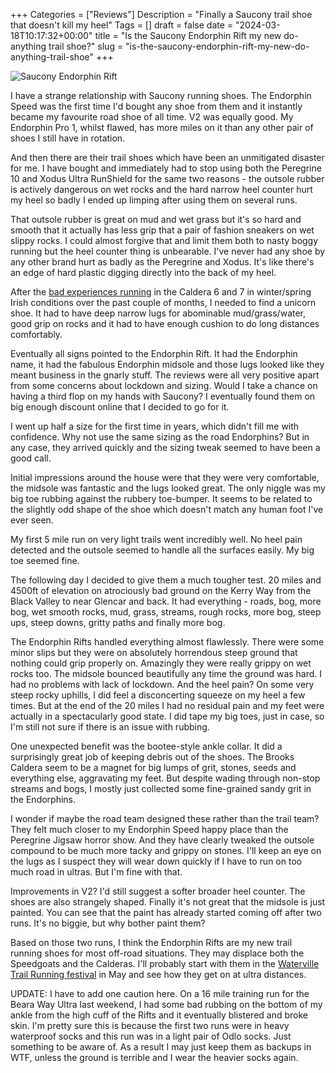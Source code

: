 +++
Categories = ["Reviews"]
Description = "Finally a Saucony trail shoe that doesn't kill my heel"
Tags = []
draft = false
date = "2024-03-18T10:17:32+00:00"
title = "Is the Saucony Endorphin Rift my new do-anything trail shoe?"
slug = "is-the-saucony-endorphin-rift-my-new-do-anything-trail-shoe"
+++

![Saucony Endorphin Rift](/images/2024/03/saucony-endorphin-rift.jpg)

I have a strange relationship with Saucony running shoes. The Endorphin Speed was the first time I'd bought any shoe from them and it instantly became my favourite road shoe of all time. V2 was equally good. My Endorphin Pro 1, whilst flawed, has more miles on it than any other pair of shoes I still have in rotation. 

And then there are their trail shoes which have been an unmitigated disaster for me. I have bought and immediately had to stop using both the Peregrine 10 and Xodus Ultra RunShield for the same two reasons - the outsole rubber is actively dangerous on wet rocks and the hard narrow heel counter hurt my heel so badly I ended up limping after using them on several runs.

That outsole rubber is great on mud and wet grass but it's so hard and smooth that it actually has less grip that a pair of fashion sneakers on wet slippy rocks. I could almost forgive that and limit them both to nasty boggy running but the heel counter thing is unbearable. I've never had any shoe by any other brand hurt as badly as the Peregrine and Xodus. It's like there's an edge of hard plastic digging directly into the back of my heel. 

After the [bad experiences running](https://conoroneill.com/2024/03/18/the-brooks-caldera-7-is-a-step-backwards-from-the-6/) in the Caldera 6 and 7 in winter/spring Irish conditions over the past couple of months, I needed to find a unicorn shoe. It had to have deep narrow lugs for abominable mud/grass/water, good grip on rocks and it had to have enough cushion to do long distances comfortably.

Eventually all signs pointed to the Endorphin Rift. It had the Endorphin name, it had the fabulous Endorphin midsole and those lugs looked like they meant business in the gnarly stuff. The reviews were all very positive apart from some concerns about lockdown and sizing. Would I take a chance on having a third flop on my hands with Saucony? I eventually found them on big enough discount online that I decided to go for it.

I went up half a size for the first time in years, which didn't fill me with confidence. Why not use the same sizing as the road Endorphins? But in any case, they arrived quickly and the sizing tweak seemed to have been a good call.

Initial impressions around the house were that they were very comfortable, the midsole was fantastic and the lugs looked great. The only niggle was my big toe rubbing against the rubbery toe-bumper. It seems to be related to the slightly odd shape of the shoe which doesn't match any human foot I've ever seen.

My first 5 mile run on very light trails went incredibly well. No heel pain detected and the outsole seemed to handle all the surfaces easily. My big toe seemed fine.

The following day I decided to give them a much tougher test. 20 miles and 4500ft of elevation on atrociously bad ground on the Kerry Way from the Black Valley to near Glencar and back. It had everything - roads, bog, more bog, wet smooth rocks, mud, grass, streams, rough rocks, more bog, steep ups, steep downs, gritty paths and finally more bog.

The Endorphin Rifts handled everything almost flawlessly. There were some minor slips but they were on absolutely horrendous steep ground that nothing could grip properly on. Amazingly they were really grippy on wet rocks too. The midsole bounced beautifully any time the ground was hard. I had no problems with lack of lockdown. And the heel pain? On some very steep rocky uphills, I did feel a disconcerting squeeze on my heel a few times. But at the end of the 20 miles I had no residual pain and my feet were actually in a spectacularly good state. I did tape my big toes, just in case, so I'm still not sure if there is an issue with rubbing.

One unexpected benefit was the bootee-style ankle collar. It did a surprisingly great job of keeping debris out of the shoes. The Brooks Caldera seem to be a magnet for big lumps of grit, stones, seeds and everything else, aggravating my feet. But despite wading through non-stop streams and bogs, I mostly just collected some fine-grained sandy grit in the Endorphins.

I wonder if maybe the road team designed these rather than the trail team? They felt much closer to my Endorphin Speed happy place than the Peregrine Jigsaw horror show. And they have clearly tweaked the outsole compound to be much more tacky and grippy on stones. I'll keep an eye on the lugs as I suspect they will wear down quickly if I have to run on too much road in ultras. But I'm fine with that.

Improvements in V2? I'd still suggest a softer broader heel counter. The shoes are also strangely shaped. Finally it's not great that the midsole is just painted. You can see that the paint has already started coming off after two runs. It's no biggie, but why bother paint them?

Based on those two runs, I think the Endorphin Rifts are my new trail running shoes for most off-road situations. They may displace both the Speedgoats and the Calderas. I'll probably start with them in the [Waterville Trail Running festival](https://www.watervilletrailrunningfestival.com/130km) in May and see how they get on at ultra distances.

UPDATE: I have to add one caution here. On a 16 mile training run for the Beara Way Ultra last weekend, I had some bad rubbing on the bottom of my ankle from the high cuff of the Rifts and it eventually blistered and broke skin. I'm pretty sure this is because the first two runs were in heavy waterproof socks and this run was in a light pair of Odlo socks. Just something to be aware of. As a result I may just keep them as backups in WTF, unless the ground is terrible and I wear the heavier socks again.

<script type="application/ld+json">{
  "@context": "http://schema.org/",
  "@type": "Product",
  "name": "Saucony Endorphin Rift",
  "image": "https://conoroneill.com/images/2024/03/saucony-endorphin-rift.jpg",
  "brand": "Saucony",
  "aggregateRating": {
    "@type": "AggregateRating",
    "ratingValue": "4",
    "bestRating": "5",
    "worstRating": "0",
    "ratingCount": 1,
    "reviewCount": 1
  },
  "review": [
    {
      "@context": "http://schema.org/",
      "@type": "Review",
      "name": "Is the Saucony Endorphin Rift my new do-anything trail shoe?",
      "reviewBody": "Finally a Saucony trail shoe that doesn't kill my heel",
      "reviewRating": {
        "@type": "Rating",
        "ratingValue": 4,
        "bestRating": "5",
        "worstRating": "0"
      },
      "datePublished": "03/18/2024",
      "author": {
        "@type": "Person",
        "name": "Conor O'Neill"
      },
      "publisher": {
        "@type": "Organization",
        "name": "conoroneill.com"
      }
    }
  ]
}</script>

